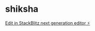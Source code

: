 # shiksha

[Edit in StackBlitz next generation editor ⚡️](https://stackblitz.com/~/github.com/bhupenderkumar/shiksha)